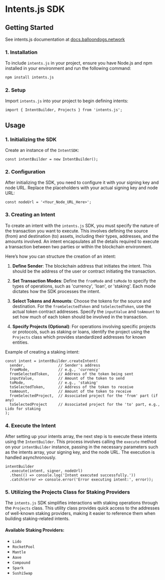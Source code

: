 # Intents.js SDK

## Getting Started

See intents.js documentation at [docs.balloondogs.network](https://docs.balloondogs.network/solution/sdk)

### 1. Installation

To include `intents.js` in your project, ensure you have Node.js and npm installed in your environment and run the following command:

```bash
npm install intents.js
```

### 2. Setup

Import `intents.js` into your project to begin defining intents:

```tsx
import { IntentBuilder, Projects } from 'intents.js';
```

## Usage

### 1. Initializing the SDK

Create an instance of the `IntentSDK`:

```tsx
const intentBuilder = new IntentBuilder();
```

### 2. Configuration

After initializing the SDK, you need to configure it with your signing key and node URL. Replace the placeholders with your actual signing key and node URL:

```tsx
const nodeUrl = '<Your_Node_URL_Here>';
```


### 3. Creating an Intent

To create an intent with the `intents.js` SDK, you must specify the nature of the transaction you want to execute. This involves defining the source (from) and destination (to) assets, including their types, addresses, and the amounts involved. An intent encapsulates all the details required to execute a transaction between two parties or within the blockchain environment.

Here’s how you can structure the creation of an intent:

1. **Define Sender**: The blockchain address that initiates the intent. This should be the address of the user or contract initiating the transaction.
   
2. **Set Transaction Modes**: Define the `fromMode` and `toMode` to specify the types of operations, such as 'currency', 'loan', or 'staking'. Each mode dictates how the SDK processes the intent.
   
3. **Select Tokens and Amounts**: Choose the tokens for the source and destination. For the `fromSelectedToken` and `toSelectedToken`, use the actual token contract addresses. Specify the `inputValue` and `toAmount` to set how much of each token should be involved in the transaction.
   
4. **Specify Projects (Optional)**: For operations involving specific projects or protocols, such as staking or loans, identify the project using the `Projects` class which provides standardized addresses for known entities.

Example of creating a staking intent:

```tsx
const intent = intentBuilder.createIntent(
  sender,               // Sender's address
  fromMode,             // e.g., 'currency'
  fromSelectedToken,    // Address of the token being sent
  inputValue,           // Amount of the token to send
  toMode,               // e.g., 'staking'
  toSelectedToken,      // Address of the token to receive
  toAmount,             // Amount of the token to receive
  fromSelectedProject,  // Associated project for the 'from' part (if any)
  toSelectedProject     // Associated project for the 'to' part, e.g., Lido for staking
);
```


### 4. Execute the Intent

After setting up your intents array, the next step is to execute these intents using the `IntentBuilder`. This process involves calling the `execute` method on your `intentBuilder` instance, passing in the necessary parameters such as the intents array, your signing key, and the node URL. The execution is handled asynchronously.

```tsx
intentBuilder
  .execute(intent, signer, nodeUrl)
  .then(() => console.log('Intent executed successfully.'))
  .catch(error => console.error('Error executing intent:', error));
```

### 5. Utilizing the Projects Class for Staking Providers

The `intents.js` SDK simplifies interactions with staking operations through the `Projects` class. This utility class provides quick access to the addresses of well-known staking providers, making it easier to reference them when building staking-related intents.

#### Available Staking Providers:

- `Lido`
- `RocketPool`
- `Mantle`
- `Aave`
- `Compound`
- `Spark`
- `SushiSwap`

